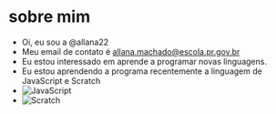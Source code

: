 # sobre mim 
- Oi, eu sou a @allana22
-  Meu  email de contato é allana.machado@escola.pr.gov.br
- Eu estou interessado em aprende a programar novas linguagens.
- Eu estou aprendendo a programa recentemente a linguagem de JavaScript e Scratch
- ![JavaScript](https://img.shields.io/badge/JavaScript-323330?style=for-the-badge&logo=javascript&logoColor=F7DF1E)
- ![Scratch](shields.io/badge/Scratch-4D97FF?style=for-the-badge&logo=Scratch&logoColor=white)    

